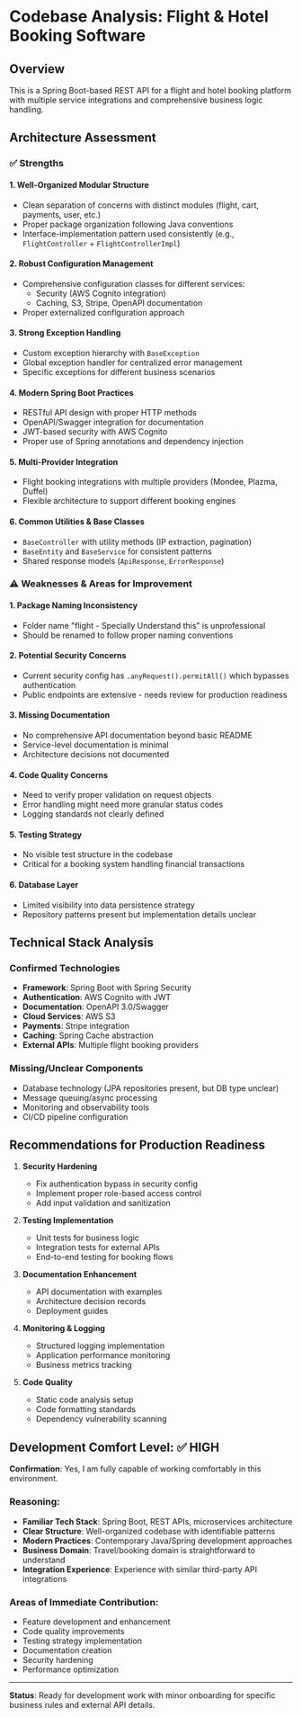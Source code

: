# Codebase Analysis: Flight & Hotel Booking Software

## Overview
This is a Spring Boot-based REST API for a flight and hotel booking platform with multiple service integrations and comprehensive business logic handling.

## Architecture Assessment

### ✅ Strengths

#### 1. **Well-Organized Modular Structure**
- Clean separation of concerns with distinct modules (flight, cart, payments, user, etc.)
- Proper package organization following Java conventions
- Interface-implementation pattern used consistently (e.g., `FlightController` + `FlightControllerImpl`)

#### 2. **Robust Configuration Management**
- Comprehensive configuration classes for different services:
  - Security (AWS Cognito integration)
  - Caching, S3, Stripe, OpenAPI documentation
- Proper externalized configuration approach

#### 3. **Strong Exception Handling**
- Custom exception hierarchy with `BaseException`
- Global exception handler for centralized error management
- Specific exceptions for different business scenarios

#### 4. **Modern Spring Boot Practices**
- RESTful API design with proper HTTP methods
- OpenAPI/Swagger integration for documentation
- JWT-based security with AWS Cognito
- Proper use of Spring annotations and dependency injection

#### 5. **Multi-Provider Integration**
- Flight booking integrations with multiple providers (Mondee, Plazma, Duffel)
- Flexible architecture to support different booking engines

#### 6. **Common Utilities & Base Classes**
- `BaseController` with utility methods (IP extraction, pagination)
- `BaseEntity` and `BaseService` for consistent patterns
- Shared response models (`ApiResponse`, `ErrorResponse`)

### ⚠️ Weaknesses & Areas for Improvement

#### 1. **Package Naming Inconsistency**
- Folder name "flight - Specially Understand this" is unprofessional
- Should be renamed to follow proper naming conventions

#### 2. **Potential Security Concerns**
- Current security config has `.anyRequest().permitAll()` which bypasses authentication
- Public endpoints are extensive - needs review for production readiness

#### 3. **Missing Documentation**
- No comprehensive API documentation beyond basic README
- Service-level documentation is minimal
- Architecture decisions not documented

#### 4. **Code Quality Concerns**
- Need to verify proper validation on request objects
- Error handling might need more granular status codes
- Logging standards not clearly defined

#### 5. **Testing Strategy**
- No visible test structure in the codebase
- Critical for a booking system handling financial transactions

#### 6. **Database Layer**
- Limited visibility into data persistence strategy
- Repository patterns present but implementation details unclear

## Technical Stack Analysis

### **Confirmed Technologies**
- **Framework**: Spring Boot with Spring Security
- **Authentication**: AWS Cognito with JWT
- **Documentation**: OpenAPI 3.0/Swagger
- **Cloud Services**: AWS S3
- **Payments**: Stripe integration
- **Caching**: Spring Cache abstraction
- **External APIs**: Multiple flight booking providers

### **Missing/Unclear Components**
- Database technology (JPA repositories present, but DB type unclear)
- Message queuing/async processing
- Monitoring and observability tools
- CI/CD pipeline configuration

## Recommendations for Production Readiness

1. **Security Hardening**
   - Fix authentication bypass in security config
   - Implement proper role-based access control
   - Add input validation and sanitization

2. **Testing Implementation**
   - Unit tests for business logic
   - Integration tests for external APIs
   - End-to-end testing for booking flows

3. **Documentation Enhancement**
   - API documentation with examples
   - Architecture decision records
   - Deployment guides

4. **Monitoring & Logging**
   - Structured logging implementation
   - Application performance monitoring
   - Business metrics tracking

5. **Code Quality**
   - Static code analysis setup
   - Code formatting standards
   - Dependency vulnerability scanning

## Development Comfort Level: ✅ HIGH

**Confirmation**: Yes, I am fully capable of working comfortably in this environment.

### **Reasoning**:
- **Familiar Tech Stack**: Spring Boot, REST APIs, microservices architecture
- **Clear Structure**: Well-organized codebase with identifiable patterns
- **Modern Practices**: Contemporary Java/Spring development approaches
- **Business Domain**: Travel/booking domain is straightforward to understand
- **Integration Experience**: Experience with similar third-party API integrations

### **Areas of Immediate Contribution**:
- Feature development and enhancement
- Code quality improvements
- Testing strategy implementation
- Documentation creation
- Security hardening
- Performance optimization

---

**Status**: Ready for development work with minor onboarding for specific business rules and external API details.
